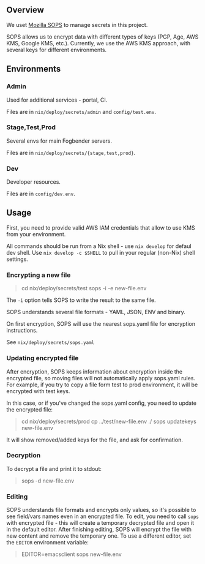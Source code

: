 ## Overview

We uset [Mozilla SOPS](https://github.com/getsops/sops) to manage secrets in this project.

SOPS allows us to encrypt data with different types of keys (PGP, Age, AWS KMS, Google KMS, etc.). Currently, we use the AWS KMS approach, with several keys for different environments.

## Environments

### Admin

Used for additional services - portal, CI.

Files are in `nix/deploy/secrets/admin` and `config/test.env`.

### Stage,Test,Prod

Several envs for main Fogbender servers.

Files are in `nix/deploy/secrets/{stage,test,prod}`.

### Dev

Developer resources.

Files are in `config/dev.env`.

## Usage

First, you need to provide valid AWS IAM credentials that allow to use KMS from your environment.

All commands should be run from a Nix shell - use `nix develop` for defaul dev shell. Use `nix develop -c $SHELL` to pull in your regular (non-Nix) shell settings.

### Encrypting a new file

> cd nix/deploy/secrets/test
> sops -i -e new-file.env

The `-i` option tells SOPS to write the result to the same file.

SOPS understands several file formats - YAML, JSON, ENV and binary.

On first encryption, SOPS will use the nearest sops.yaml file for encryption instructions.

See `nix/deploy/secrets/sops.yaml`

### Updating encrypted file

After encryption, SOPS keeps information about encryption inside the encrypted file, so moving files will
not automatically apply sops.yaml rules. For example, if you try to copy a file form test to prod environment,
it will be encrypted with test keys.

In this case, or if you've changed the sops.yaml config, you need to update the encrypted file:

> cd nix/deploy/secrets/prod
> cp ../test/new-file.env ./
> sops updatekeys new-file.env

It will show removed/added keys for the file, and ask for confirmation.

### Decryption

To decrypt a file and print it to stdout:

> sops -d new-file.env

### Editing

SOPS understands file formats and encrypts only values, so it's possible to see field/vars names even in an encrypted file.
To edit, you need to call `sops` with encrypted file - this will create a temporary decrypted file and open it in the default editor.
After finishing editing, SOPS will encrypt the file with new content and remove the temporary one.
To use a different editor, set the `EDITOR` environment variable:

> EDITOR=emacsclient sops new-file.env
